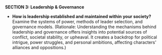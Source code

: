 
**SECTION 3: Leadership & Governance**
- **How is leadership established and maintained within your society?** Examine the systems of power, methods of leader selection, and governance models. (Rationale: Understanding the mechanisms behind leadership and governance offers insights into potential sources of conflict, societal stability, or upheaval. It creates a backdrop for political intrigue, power struggles, and personal ambitions, affecting characters' alliances and oppositions.)